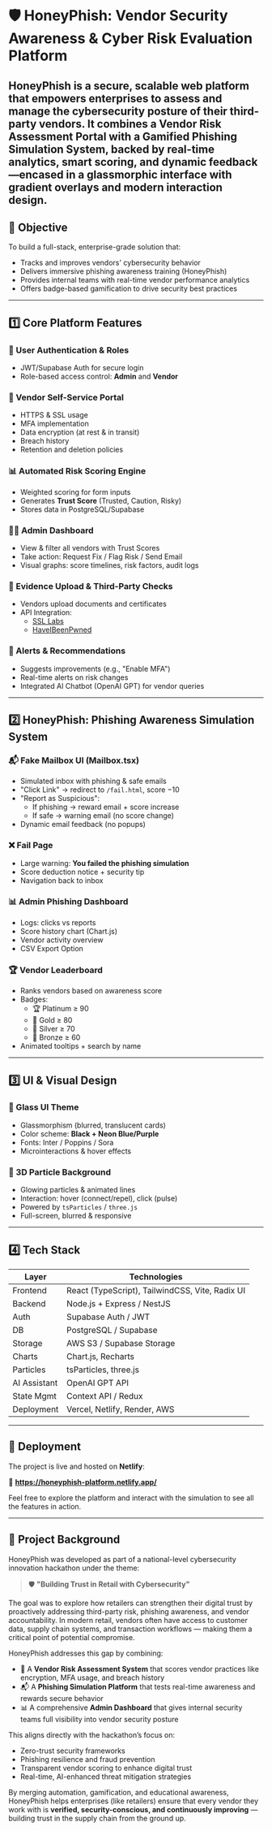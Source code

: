 # 🛡️ HoneyPhish: Vendor Security Awareness & Cyber Risk Evaluation Platform

**HoneyPhish** is a secure, scalable web platform that empowers enterprises to assess and manage the cybersecurity posture of their third-party vendors. It combines a **Vendor Risk Assessment Portal** with a **Gamified Phishing Simulation System**, backed by real-time analytics, smart scoring, and dynamic feedback—encased in a glassmorphic interface with gradient overlays and modern interaction design.
---

## 🎯 Objective

To build a full-stack, enterprise-grade solution that:

- Tracks and improves vendors' cybersecurity behavior  
- Delivers immersive phishing awareness training (HoneyPhish)  
- Provides internal teams with real-time vendor performance analytics  
- Offers badge-based gamification to drive security best practices  

---

## 1️⃣ Core Platform Features

### 🔐 User Authentication & Roles

- JWT/Supabase Auth for secure login  
- Role-based access control: **Admin** and **Vendor**

### 📝 Vendor Self-Service Portal

- HTTPS & SSL usage  
- MFA implementation  
- Data encryption (at rest & in transit)  
- Breach history  
- Retention and deletion policies  

### 📊 Automated Risk Scoring Engine

- Weighted scoring for form inputs  
- Generates **Trust Score** (Trusted, Caution, Risky)  
- Stores data in PostgreSQL/Supabase

### 🧑‍💻 Admin Dashboard

- View & filter all vendors with Trust Scores  
- Take action: Request Fix / Flag Risk / Send Email  
- Visual graphs: score timelines, risk factors, audit logs

### 🧾 Evidence Upload & Third-Party Checks

- Vendors upload documents and certificates  
- API Integration:  
  - [SSL Labs](https://www.ssllabs.com/)  
  - [HaveIBeenPwned](https://haveibeenpwned.com/)

### 🚨 Alerts & Recommendations

- Suggests improvements (e.g., "Enable MFA")  
- Real-time alerts on risk changes  
- Integrated AI Chatbot (OpenAI GPT) for vendor queries  

---

## 2️⃣ HoneyPhish: Phishing Awareness Simulation System

### 📬 Fake Mailbox UI (Mailbox.tsx)

- Simulated inbox with phishing & safe emails  
- "Click Link" → redirect to `/fail.html`, score −10  
- "Report as Suspicious":  
  - If phishing → reward email + score increase  
  - If safe → warning email (no score change)  
- Dynamic email feedback (no popups)

### ❌ Fail Page

- Large warning: **You failed the phishing simulation**  
- Score deduction notice + security tip  
- Navigation back to inbox  

### 📊 Admin Phishing Dashboard

- Logs: clicks vs reports  
- Score history chart (Chart.js)  
- Vendor activity overview  
- CSV Export Option  

### 🏆 Vendor Leaderboard

- Ranks vendors based on awareness score  
- Badges:  
  - 🏆 Platinum ≥ 90  
  - 🥇 Gold ≥ 80  
  - 🥈 Silver ≥ 70  
  - 🥉 Bronze ≥ 60  
- Animated tooltips + search by name  

---

## 3️⃣ UI & Visual Design

### 🌙 Glass UI Theme

- Glassmorphism (blurred, translucent cards)  
- Color scheme: **Black + Neon Blue/Purple**  
- Fonts: Inter / Poppins / Sora  
- Microinteractions & hover effects  

### 🌌 3D Particle Background

- Glowing particles & animated lines  
- Interaction: hover (connect/repel), click (pulse)  
- Powered by `tsParticles` / `three.js`  
- Full-screen, blurred & responsive  

---

## 4️⃣ Tech Stack

| Layer       | Technologies                                         |
|-------------|------------------------------------------------------|
| Frontend    | React (TypeScript), TailwindCSS, Vite, Radix UI      |
| Backend     | Node.js + Express / NestJS                           |
| Auth        | Supabase Auth / JWT                                  |
| DB          | PostgreSQL / Supabase                                |
| Storage     | AWS S3 / Supabase Storage                            |
| Charts      | Chart.js, Recharts                                   |
| Particles   | tsParticles, three.js                                |
| AI Assistant| OpenAI GPT API                                       |
| State Mgmt  | Context API / Redux                                  |
| Deployment  | Vercel, Netlify, Render, AWS                         |

---

## 🚀 Deployment

The project is live and hosted on **Netlify**:

🔗 **https://honeyphish-platform.netlify.app/**

Feel free to explore the platform and interact with the simulation to see all the features in action.

---

## 📜 Project Background

HoneyPhish was developed as part of a national-level cybersecurity innovation hackathon under the theme:

> 🛡️ **"Building Trust in Retail with Cybersecurity"**

The goal was to explore how retailers can strengthen their digital trust by proactively addressing third-party risk, phishing awareness, and vendor accountability. In modern retail, vendors often have access to customer data, supply chain systems, and transaction workflows — making them a critical point of potential compromise.

HoneyPhish addresses this gap by combining:
- 🧠 A **Vendor Risk Assessment System** that scores vendor practices like encryption, MFA usage, and breach history  
- 📬 A **Phishing Simulation Platform** that tests real-time awareness and rewards secure behavior  
- 📊 A comprehensive **Admin Dashboard** that gives internal security teams full visibility into vendor security posture  

This aligns directly with the hackathon’s focus on:
- Zero-trust security frameworks  
- Phishing resilience and fraud prevention  
- Transparent vendor scoring to enhance digital trust  
- Real-time, AI-enhanced threat mitigation strategies  

By merging automation, gamification, and educational awareness, HoneyPhish helps enterprises (like retailers) ensure that every vendor they work with is **verified, security-conscious, and continuously improving** — building trust in the supply chain from the ground up.


